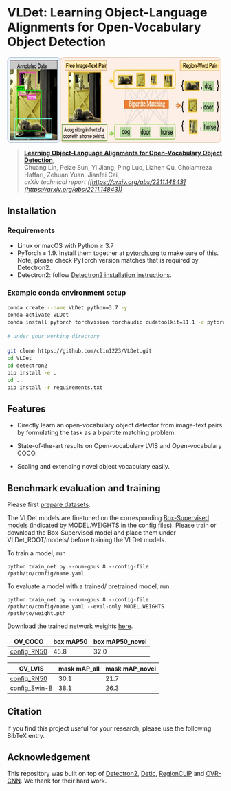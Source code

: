 # VLDet: Learning Object-Language Alignments for Open-Vocabulary Object Detection

<p align="center"> <img src='docs/readme.jpeg' align="center" height="200px"> </p>

> [**Learning Object-Language Alignments for Open-Vocabulary Object Detection**](https://arxiv.org/abs/2211.14843),               
> Chuang Lin, Peize Sun, Yi Jiang, Ping Luo, Lizhen Qu, Gholamreza Haffari, Zehuan Yuan, Jianfei Cai,    
> *arXiv technical report ([https://arxiv.org/abs/2211.14843](https://arxiv.org/abs/2211.14843))*   

## Installation

### Requirements
- Linux or macOS with Python ≥ 3.7
- PyTorch ≥ 1.9.
  Install them together at [pytorch.org](https://pytorch.org) to make sure of this. Note, please check
  PyTorch version matches that is required by Detectron2.
- Detectron2: follow [Detectron2 installation instructions](https://detectron2.readthedocs.io/tutorials/install.html).

### Example conda environment setup
```bash
conda create --name VLDet python=3.7 -y
conda activate VLDet
conda install pytorch torchvision torchaudio cudatoolkit=11.1 -c pytorch-lts -c nvidia

# under your working directory

git clone https://github.com/clin1223/VLDet.git
cd VLDet
cd detectron2
pip install -e .
cd ..
pip install -r requirements.txt
```

## Features
- Directly learn an open-vocabulary object detector from image-text pairs by formulating the task as a bipartite matching problem.

- State-of-the-art results on Open-vocabulary LVIS and Open-vocabulary COCO.

- Scaling and extending novel object vocabulary easily.


## Benchmark evaluation and training

Please first [prepare datasets](prepare_datasets.md).

The VLDet models are finetuned on the corresponding [Box-Supervised models](https://drive.google.com/drive/folders/1ngb1mBOUvFpkcUM7D3bgIkMdUj2W5FUa?usp=sharing) (indicated by MODEL.WEIGHTS in the config files). Please train or download the Box-Supervised model and place them under VLDet_ROOT/models/ before training the VLDet models.

To train a model, run

```
python train_net.py --num-gpus 8 --config-file /path/to/config/name.yaml
``` 

To evaluate a model with a trained/ pretrained model, run 

```
python train_net.py --num-gpus 8 --config-file /path/to/config/name.yaml --eval-only MODEL.WEIGHTS /path/to/weight.pth
``` 

Download the trained network weights [here](https://drive.google.com/drive/folders/1ngb1mBOUvFpkcUM7D3bgIkMdUj2W5FUa?usp=sharing).

| OV_COCO  | box mAP50 | box mAP50_novel |
|----------|-----------|-----------------|
| [config_RN50](configs/VLDet_OVCOCO_CLIP_R50_1x_caption.yaml) | 45.8      | 32.0            |

| OV_LVIS       | mask mAP_all | mask mAP_novel |
| ------------- | ------------ | -------------- |
| [config_RN50](configs/VLDet_LbaseCCcap_CLIP_R5021k_640b64_2x_ft4x_caption.yaml)   | 30.1         | 21.7           |
| [config_Swin-B](configs/VLDet_LbaseI_CLIP_SwinB_896b32_2x_ft4x_caption.yaml) | 38.1         | 26.3           |
 

## Citation

If you find this project useful for your research, please use the following BibTeX entry.

## Acknowledgement
This repository was built on top of [Detectron2](https://github.com/facebookresearch/detectron2), [Detic](https://github.com/facebookresearch/Detic.git), [RegionCLIP](https://github.com/microsoft/RegionCLIP.git) and [OVR-CNN](https://github.com/alirezazareian/ovr-cnn). We thank for their hard work.